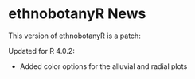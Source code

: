 # ethnobotanyR News

This version of ethnobotanyR is a patch:

Updated for R 4.0.2:
- Added color options for the alluvial and radial plots